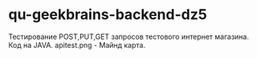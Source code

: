 # qu-geekbrains-backend-dz5
Тестирование POST,PUT,GET запросов тестового интернет магазина.
Код на JAVA.
apitest.png  - Майнд карта.
